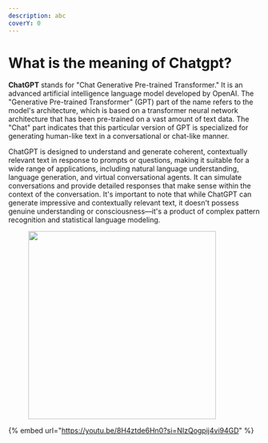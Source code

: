 ```yaml
---
description: abc
coverY: 0
---
```


# What is the meaning of Chatgpt?

**ChatGPT** stands for "Chat Generative Pre-trained Transformer." It is an advanced artificial intelligence language model developed by OpenAI. The "Generative Pre-trained Transformer" (GPT) part of the name refers to the model's architecture, which is based on a transformer neural network architecture that has been pre-trained on a vast amount of text data. The "Chat" part indicates that this particular version of GPT is specialized for generating human-like text in a conversational or chat-like manner.

ChatGPT is designed to understand and generate coherent, contextually relevant text in response to prompts or questions, making it suitable for a wide range of applications, including natural language understanding, language generation, and virtual conversational agents. It can simulate conversations and provide detailed responses that make sense within the context of the conversation. It's important to note that while ChatGPT can generate impressive and contextually relevant text, it doesn't possess genuine understanding or consciousness—it's a product of complex pattern recognition and statistical language modeling.

<figure><img src="https://www.hausmanmarketingletter.com/wp-content/uploads/2023/05/64063dbcad97bd421b437096_chatgpt.jpg" alt="" width="375"><figcaption></figcaption></figure>

{% embed url="https://youtu.be/8H4ztde6Hn0?si=NIzQogpij4vi94GD" %}
